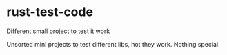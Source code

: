 # rust-test-code
Different small project to test it work

Unsorted mini projects to test different libs, hot they work. Nothing special.
